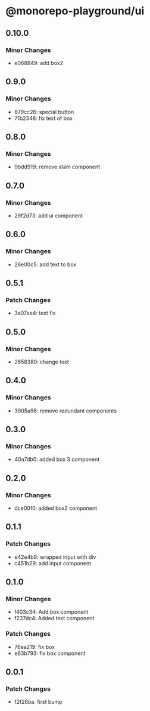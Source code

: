 # @monorepo-playground/ui

## 0.10.0

### Minor Changes

- e068849: add box2

## 0.9.0

### Minor Changes

- 879cc26: special button
- 71b2348: fix text of box

## 0.8.0

### Minor Changes

- 9bdd919: remove stam component

## 0.7.0

### Minor Changes

- 29f2d73: add ui component

## 0.6.0

### Minor Changes

- 26e00c5: add text to box

## 0.5.1

### Patch Changes

- 3a07ee4: text fix

## 0.5.0

### Minor Changes

- 2658380: change text

## 0.4.0

### Minor Changes

- 3905a98: remove redundant components

## 0.3.0

### Minor Changes

- 40a7db0: added box 3 component

## 0.2.0

### Minor Changes

- dce00f0: added box2 component

## 0.1.1

### Patch Changes

- e42e4b9: wrapped input with div
- c451b29: add input component

## 0.1.0

### Minor Changes

- f403c34: Add box component
- f237dc4: Added text component

### Patch Changes

- 76ea219: fix box
- e63b793: fix box component

## 0.0.1

### Patch Changes

- f2f28ba: first bump
